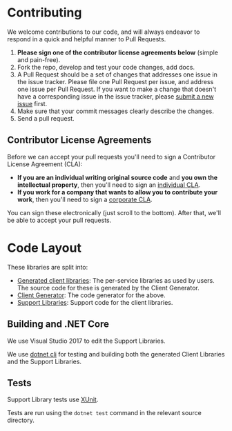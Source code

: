 # Contributing

We welcome contributions to our code, and will always endeavor to respond in a quick and helpful manner to Pull Requests.

1. **Please sign one of the contributor license agreements below** (simple and pain-free).
1. Fork the repo, develop and test your code changes, add docs.
1. A Pull Request should be a set of changes that addresses one issue in the issue tracker. Please file one Pull Request per issue, and address one issue per Pull Request. If you want to make a change that doesn't have a corresponding issue in the issue tracker, please [submit a new issue][issues] first.
1. Make sure that your commit messages clearly describe the changes.
1. Send a pull request.

[issues]: https://github.com/googleapis/google-api-dotnet-client/issues

## Contributor License Agreements

Before we can accept your pull requests you'll need to sign a Contributor
License Agreement (CLA):

- **If you are an individual writing original source code** and **you own the intellectual property**,
then you'll need to sign an [individual CLA][individual-cla].
- **If you work for a company that wants to allow you to contribute your work**,
then you'll need to sign a [corporate CLA][corporate-cla].

You can sign these electronically (just scroll to the bottom). After that,
we'll be able to accept your pull requests.

[individual-cla]: https://developers.google.com/open-source/cla/individual
[corporate-cla]: https://developers.google.com/open-source/cla/corporate

# Code Layout

These libraries are split into:

- [Generated client libraries][client-libs]: The per-service libraries as used by users. The source code for these is generated by the Client Generator.
- [Client Generator][client-gen]: The code generator for the above.
- [Support Libraries][support-libs]: Support code for the client libraries.

[support-libs]: https://github.com/googleapis/google-api-dotnet-client/tree/main/Src/Support
[client-libs]: https://github.com/googleapis/google-api-dotnet-client/tree/main/Src/Generated
[client-gen]: https://github.com/googleapis/google-api-dotnet-client/tree/main/ClientGenerator

## Building and .NET Core

We use Visual Studio 2017 to edit the Support Libraries.

We use [dotnet cli][dotnetcli] for testing and building both the generated Client Libraries and the Support Libraries.

[dotnetcli]: https://github.com/dotnet/cli

## Tests

Support Library tests use [XUnit][xunit].

Tests are run using the `dotnet test` command in the relevant source directory.

[xunit]: https://xunit.github.io/

